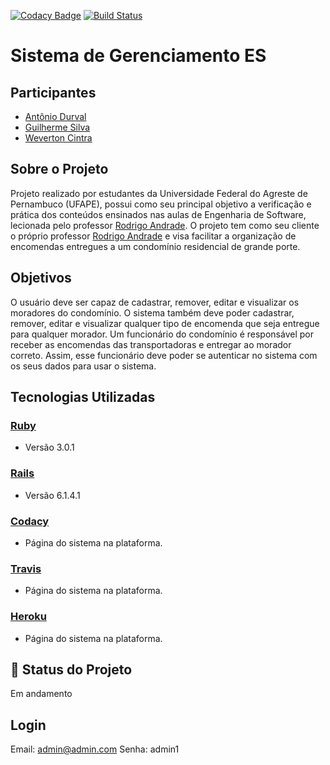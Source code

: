 [![Codacy Badge](https://api.codacy.com/project/badge/Grade/e97b437a1691461fbbfc83470c164f8f)](https://app.codacy.com/gh/UFAPE-ES/gerenciamentoES?utm_source=github.com&utm_medium=referral&utm_content=UFAPE-ES/gerenciamentoES&utm_campaign=Badge_Grade_Settings) [![Build Status](https://app.travis-ci.com/GuilhermeGz/gerenciamentoES.svg?branch=main)](https://app.travis-ci.com/github/GuilhermeGz/gerenciamentoES)
# Sistema de Gerenciamento ES
## Participantes
* [Antônio Durval](https://github.com/antonioDurval)
* [Guilherme Silva](https://github.com/GuilhermeGz)
* [Weverton Cintra](https://github.com/WevertonCintra)

## Sobre o Projeto
Projeto realizado por estudantes da Universidade Federal do Agreste de Pernambuco (UFAPE), possui como seu principal objetivo a verificação e prática dos conteúdos ensinados nas aulas de Engenharia de Software, lecionada pelo professor [Rodrigo Andrade](https://github.com/rcaa).
O projeto tem como seu cliente o próprio professor [Rodrigo Andrade](https://github.com/rcaa) e visa facilitar a organização de encomendas entregues a um condomínio residencial de grande porte.

## Objetivos
O usuário deve ser capaz de cadastrar, remover, editar e visualizar os moradores do condomínio. O sistema também deve poder cadastrar, remover,  editar e visualizar qualquer tipo de encomenda que seja entregue para qualquer morador.  Um funcionário do condomínio é responsável por receber as encomendas das transportadoras e entregar ao morador correto. Assim, esse funcionário deve poder se autenticar no sistema com os seus dados para usar o sistema.

## Tecnologias Utilizadas

### [Ruby](https://www.ruby-lang.org/pt/)
*   Versão 3.0.1
### [Rails](https://rubyonrails.org/)
*   Versão 6.1.4.1
### [Codacy](https://app.codacy.com/gh/UFAPE-ES/gerenciamentoES/dashboard)
*   Página do sistema na plataforma.
### [Travis](https://app.travis-ci.com/github/UFAPE-ES/gerenciamentoES)
* Página do sistema na plataforma.
### [Heroku](https://gerenciamento-es.herokuapp.com)
* Página do sistema na plataforma.
## :construction: Status do Projeto
Em andamento

## Login
Email: admin@admin.com
Senha: admin1